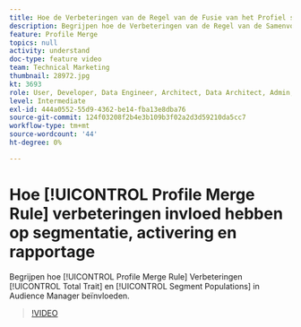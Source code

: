 ```yaml
---
title: Hoe de Verbeteringen van de Regel van de Fusie van het Profiel segmentatie, activering, en rapportering beïnvloeden
description: Begrijpen hoe de Verbeteringen van de Regel van de Samenvoeging van het Profiel de Totale Bedienings en Bevolkingen van het Segment in Audience Manager UI zullen beïnvloeden
feature: Profile Merge
topics: null
activity: understand
doc-type: feature video
team: Technical Marketing
thumbnail: 28972.jpg
kt: 3693
role: User, Developer, Data Engineer, Architect, Data Architect, Admin, Leader
level: Intermediate
exl-id: 444a0552-55d9-4362-be14-fba13e8dba76
source-git-commit: 124f03208f2b4e3b109b3f02a2d3d59210da5cc7
workflow-type: tm+mt
source-wordcount: '44'
ht-degree: 0%

---
```


# Hoe [!UICONTROL Profile Merge Rule] verbeteringen invloed hebben op segmentatie, activering en rapportage

Begrijpen hoe [!UICONTROL Profile Merge Rule] Verbeteringen [!UICONTROL Total Trait] en [!UICONTROL Segment Populations] in Audience Manager beïnvloeden.

>[!VIDEO](https://video.tv.adobe.com/v/28972/?quality=12)

